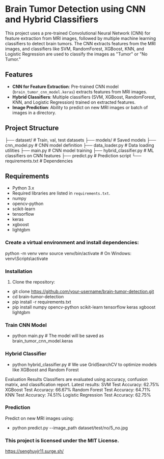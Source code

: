 # Brain Tumor Detection using CNN and Hybrid Classifiers

This project uses a pre-trained Convolutional Neural Network (CNN) for feature extraction from MRI images, followed by multiple machine learning classifiers to detect brain tumors. The CNN extracts features from the MRI images, and classifiers like SVM, RandomForest, XGBoost, KNN, and Logistic Regression are used to classify the images as "Tumor" or "No Tumor."

## Features
- **CNN for Feature Extraction**: Pre-trained CNN model (`brain_tumor_cnn_model.keras`) extracts features from MRI images.
- **Hybrid Classifiers**: Multiple classifiers (SVM, XGBoost, RandomForest, KNN, and Logistic Regression) trained on extracted features.
- **Image Prediction**: Ability to predict on new MRI images or batch of images in a directory.

## Project Structure
├── dataset/                 # Train, val, test datasets
├── models/                  # Saved models
├── cnn_model.py             # CNN model definition
├── data_loader.py           # Data loading utilities
├── main.py                  # CNN model training
├── hybrid_classifier.py     # ML classifiers on CNN features
├── predict.py               # Prediction script
└── requirements.txt         # Dependencies

## Requirements
- Python 3.x
- Required libraries are listed in `requirements.txt`.
- numpy
- opencv-python
- scikit-learn
- tensorflow
- keras
- xgboost
- lightgbm

### Create a virtual environment and install dependencies:
python -m venv venv
source venv/bin/activate  # On Windows: venv\Scripts\activate

### Installation
1. Clone the repository:
- git clone https://github.com/your-username/brain-tumor-detection.git
- cd brain-tumor-detection
- pip install -r requirements.txt
- pip install numpy opencv-python scikit-learn tensorflow keras xgboost lightgbm

### Train CNN Model
- python main.py # The model will be saved as brain_tumor_cnn_model.keras

### Hybrid Classifier
- python hybrid_classifier.py # We use GridSearchCV to optimize models like XGBoost and Random Forest

Evaluation Results
Classifiers are evaluated using accuracy, confusion matrix, and classification report. Latest results:
SVM Test Accuracy: 62.75%
XGBoost Test Accuracy: 66.67%
Random Forest Test Accuracy: 64.71%
KNN Test Accuracy: 74.51%
Logistic Regression Test Accuracy: 62.75%

### Prediction
Predict on new MRI images using:
- python predict.py --image_path dataset/test/no/5_no.jpg

### This project is licensed under the MIT License.
https://senghuyjr11.surge.sh/